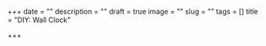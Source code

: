 +++
date = ""
description = ""
draft = true
image = ""
slug = ""
tags = []
title = "DIY: Wall Clock"

+++
